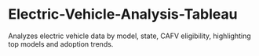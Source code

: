 # Electric-Vehicle-Analysis-Tableau
Analyzes electric vehicle data by model, state, CAFV eligibility, highlighting top models and adoption trends.
